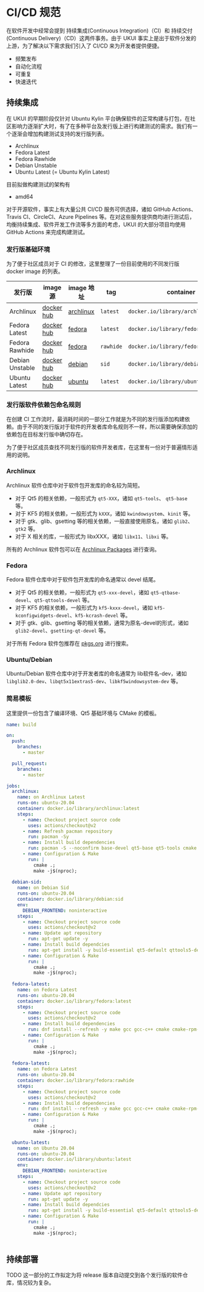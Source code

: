 # CI/CD 规范

在软件开发中经常会提到 持续集成(Continuous Integration)（CI）和 持续交付(Continuous Delivery)（CD）这两件事务。由于 UKUI 事实上是出于软件分发的上游，为了解决以下需求我们引入了 CI/CD 来为开发者提供便捷。

* 频繁发布
* 自动化流程
* 可重复
* 快速迭代

## 持续集成

在 UKUI 的早期阶段仅针对 Ubuntu Kylin 平台确保软件的正常构建与打包，在社区影响力逐渐扩大时，有了在多种平台及发行版上进行构建测试的需求。我们有一个逐渐会增加构建测试支持的发行版列表。

* Archlinux
* Fedora Latest
* Fedora Rawhide
* Debian Unstable
* Ubuntu Latest (= Ubuntu Kylin Latest)

目前拟做构建测试的架构有

* amd64

对于开源软件，事实上有大量公共 CI/CD 服务可供选择，诸如 GitHub Actions、Travis CI、CircleCI、Azure Pipelines 等。在对这些服务提供商均进行测试后，均衡持续集成、软件开发工作流等多方面的考虑，UKUI 的大部分项目均使用 GitHub Actions 来完成构建测试。

### 发行版基础环境

为了便于社区成员对于 CI 的修改，这里整理了一份目前使用的不同发行版 docker image 的列表。

| 发行版          | image 源                              | image 地址                                      | tag       | container                            |
| --------------- | ------------------------------------- | ----------------------------------------------- | --------- | ------------------------------------ |
| Archlinux       | [docker hub](https://hub.docker.com/) | [archlinux](https://hub.docker.com/_/archlinux) | `latest`  | `docker.io/library/archlinux:latest` |
| Fedora Latest   | [docker hub](https://hub.docker.com/) | [fedora](https://hub.docker.com/_/fedora)       | `latest`  | `docker.io/library/fedora:latest`    |
| Fedora Rawhide  | [docker hub](https://hub.docker.com/) | [fedora](https://hub.docker.com/_/fedora)       | `rawhide` | `docker.io/library/fedora:rawhide`   |
| Debian Unstable | [docker hub](https://hub.docker.com/) | [debian](https://hub.docker.com/_/debian)       | `sid`     | `docker.io/library/debian:sid`       |
| Ubuntu Latest   | [docker hub](https://hub.docker.com/) | [ubuntu](https://hub.docker.com/_/ubuntu)       | `latest`  | `docker.io/library/ubuntu:latest`    |

### 发行版软件依赖包命名规则

在创建 CI 工作流时，最消耗时间的一部分工作就是为不同的发行版添加构建依赖。由于不同的发行版对于软件的开发者库命名规则不一样，所以需要确保添加的依赖包在目标发行版中确切存在。

为了便于社区成员查找不同发行版的软件开发者库，在这里有一份对于普遍情形适用的说明。

### Archlinux

Archlinux 软件仓库中对于软件包开发库的命名较为简短。

* 对于 Qt5 的相关依赖，一般形式为 `qt5-XXX`，诸如 `qt5-tools`、 `qt5-base` 等。
* 对于 KF5 的相关依赖，一般形式为 `kXXX`，诸如 `kwindowsystem`、`kinit` 等。
* 对于 gtk、glib、gsetting 等的相关依赖，一般直接使用原名，诸如 `glib2`、`gtk2` 等。
* 对于 X 相关的库，一般形式为 libxXXX，诸如 `libx11`、`libxi` 等。

所有的 Archlinux 软件包可以在 [Archlinux Packages](https://www.archlinux.org/packages) 进行查询。

### Fedora

Fedora 软件仓库中对于软件包开发库的命名通常以 devel 结尾。

* 对于 Qt5 的相关依赖，一般形式为 `qt5-xxx-devel`，诸如 `qt5-qtbase-devel`、`qt5-qttools-devel` 等。
* 对于 KF5 的相关依赖，一般形式为 `kf5-kxxx-devel`，诸如 `kf5-kconfigwidgets-devel`、`kf5-kcrash-devel` 等。
* 对于 gtk、glib、gsetting 等的相关依赖，通常为原名-devel的形式，诸如 `glib2-devel`、`gsetting-qt-devel` 等。

对于所有 Fedora 软件包推荐在 [pkgs.org](https://pkgs.org/) 进行搜索。

### Ubuntu/Debian

Ubuntu/Debian 软件仓库中对于开发者库的命名通常为 lib软件名-dev，诸如 `libglib2.0-dev`、`libqt5x11extras5-dev`、`libkf5windowsystem-dev` 等。

### 简易模板

这里提供一份包含了编译环境、Qt5 基础环境与 CMake 的模板。

```yaml
name: build

on:
  push:
    branches:
      - master

  pull_request:
    branches:
      - master

jobs:
  archlinux:
    name: on Archlinux Latest
    runs-on: ubuntu-20.04
    container: docker.io/library/archlinux:latest
    steps:
      - name: Checkout project source code
        uses: actions/checkout@v2
      - name: Refresh pacman repository
        run: pacman -Sy
      - name: Install build dependencies
        run: pacman -S --noconfirm base-devel qt5-base qt5-tools cmake 
      - name: Configuration & Make
        run: |
          cmake .;
          make -j$(nproc);
  
  debian-sid:
    name: on Debian Sid
    runs-on: ubuntu-20.04
    container: docker.io/library/debian:sid
    env:
      DEBIAN_FRONTEND: noninteractive
    steps:
      - name: Checkout project source code
        uses: actions/checkout@v2
      - name: Update apt repository
        run: apt-get update -y
      - name: Install build dependcies
        run: apt-get install -y build-essential qt5-default qttools5-dev-tools cmake
      - name: Configuration & Make
        run: |
          cmake .;
          make -j$(nproc);
  
  fedora-latest:
    name: on Fedora Latest
    runs-on: ubuntu-20.04
    container: docker.io/library/fedora:latest    
    steps:
      - name: Checkout project source code
        uses: actions/checkout@v2
      - name: Install build dependencies
        run: dnf install --refresh -y make gcc gcc-c++ cmake cmake-rpm-macros autoconf automake qt5-rpm-macros qt5-qtbase-devel qt5-qttools-devel
      - name: Configuration & Make
        run: |
          cmake .;
          make -j$(nproc);
  
  fedora-latest:
    name: on Fedora Latest
    runs-on: ubuntu-20.04
    container: docker.io/library/fedora:rawhide
    steps:
      - name: Checkout project source code
        uses: actions/checkout@v2
      - name: Install build dependencies
        run: dnf install --refresh -y make gcc gcc-c++ cmake cmake-rpm-macros autoconf automake qt5-rpm-macros qt5-qtbase-devel qt5-qttools-devel
      - name: Configuration & Make
        run: |
          cmake .;
          make -j$(nproc);

  ubuntu-latest:
    name: on Ubuntu 20.04
    runs-on: ubuntu-20.04
    container: docker.io/library/ubuntu:latest
    env:
      DEBIAN_FRONTEND: noninteractive
    steps:
      - name: Checkout project source code
        uses: actions/checkout@v2
      - name: Update apt repository
        run: apt-get update -y
      - name: Install build dependcies
        run: apt-get install -y build-essential qt5-default qttools5-dev-tools cmake
      - name: Configuration & Make
        run: |
          cmake .;
          make -j$(nproc);
      
```

## 持续部署

TODO 这一部分的工作拟定为将 release 版本自动提交到各个发行版的软件仓库，情况较为复杂。
